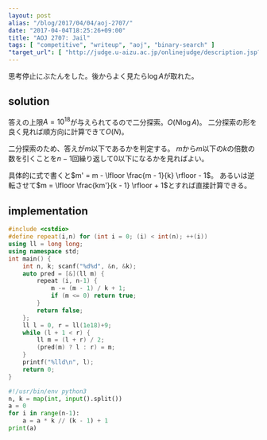 ```yaml
---
layout: post
alias: "/blog/2017/04/04/aoj-2707/"
date: "2017-04-04T18:25:26+09:00"
title: "AOJ 2707: Jail"
tags: [ "competitive", "writeup", "aoj", "binary-search" ]
"target_url": [ "http://judge.u-aizu.ac.jp/onlinejudge/description.jsp?id=2707" ]
---
```


思考停止にぶたんをした。後からよく見たら$\log A$が取れた。

## solution

答えの上限$A = 10^{18}$が与えられてるので二分探索。$O(N \log A)$。
二分探索の形を良く見れば順方向に計算できて$O(N)$。

二分探索のため、答えが$m$以下であるかを判定する。
$m$から$m$以下の$k$の倍数の数を引くことを$n-1$回繰り返して$0$以下になるかを見ればよい。

具体的に式で書くと$m' = m - \lfloor \frac{m - 1}{k} \rfloor - 1$。
あるいは逆転させて$m = \lfloor \frac{km'}{k - 1} \rfloor + 1$とすれば直接計算できる。

## implementation

``` c++
#include <cstdio>
#define repeat(i,n) for (int i = 0; (i) < int(n); ++(i))
using ll = long long;
using namespace std;
int main() {
    int n, k; scanf("%d%d", &n, &k);
    auto pred = [&](ll m) {
        repeat (i, n-1) {
            m -= (m - 1) / k + 1;
            if (m <= 0) return true;
        }
        return false;
    };
    ll l = 0, r = ll(1e18)+9;
    while (l + 1 < r) {
        ll m = (l + r) / 2;
        (pred(m) ? l : r) = m;
    }
    printf("%lld\n", l);
    return 0;
}
```

``` python
#!/usr/bin/env python3
n, k = map(int, input().split())
a = 0
for i in range(n-1):
    a = a * k // (k - 1) + 1
print(a)
```
